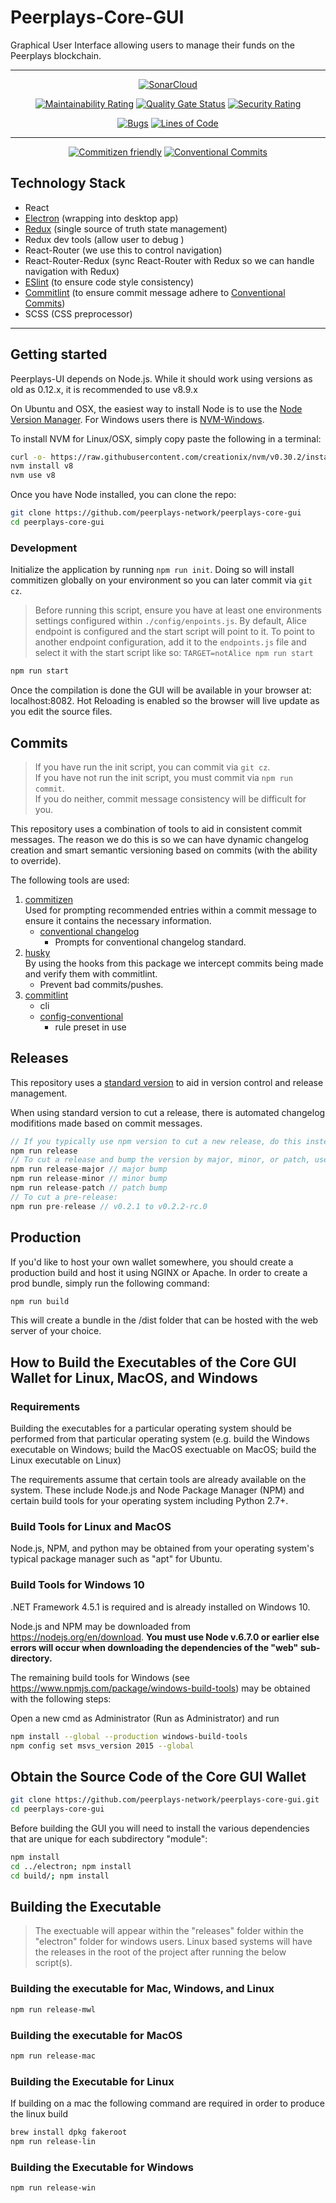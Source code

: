 # Peerplays-Core-GUI

Graphical User Interface allowing users to manage their funds on the Peerplays blockchain.
<hr>

<center>

[![SonarCloud](https://sonarcloud.io/images/project_badges/sonarcloud-white.svg)](https://sonarcloud.io/dashboard?id=peerplays-network_peerplays-core-gui)

[![Maintainability Rating](https://sonarcloud.io/api/project_badges/measure?project=peerplays-network_peerplays-core-gui&metric=sqale_rating)](https://sonarcloud.io/dashboard?id=peerplays-network_peerplays-core-gui) [![Quality Gate Status](https://sonarcloud.io/api/project_badges/measure?project=peerplays-network_peerplays-core-gui&metric=alert_status)](https://sonarcloud.io/dashboard?id=peerplays-network_peerplays-core-gui) [![Security Rating](https://sonarcloud.io/api/project_badges/measure?project=peerplays-network_peerplays-core-gui&metric=security_rating)](https://sonarcloud.io/dashboard?id=peerplays-network_peerplays-core-gui)

[![Bugs](https://sonarcloud.io/api/project_badges/measure?project=peerplays-network_peerplays-core-gui&metric=bugs)](https://sonarcloud.io/dashboard?id=peerplays-network_peerplays-core-gui) [![Lines of Code](https://sonarcloud.io/api/project_badges/measure?project=peerplays-network_peerplays-core-gui&metric=ncloc)](https://sonarcloud.io/dashboard?id=peerplays-network_peerplays-core-gui)

</center>

<hr>

<center>

[![Commitizen friendly](https://img.shields.io/badge/commitizen-friendly-brightgreen.svg)](http://commitizen.github.io/cz-cli/) 
[![Conventional Commits](https://img.shields.io/badge/Conventional%20Commits-1.0.0-yellow.svg)](https://conventionalcommits.org)

</center>

## Technology Stack

- React
- [Electron](https://electronjs.org/) (wrapping into desktop app)
- [Redux](https://redux.js.org/) (single source of truth state management)
- Redux dev tools (allow user to debug )
- React-Router (we use this to control navigation)
- React-Router-Redux (sync React-Router with Redux so we can handle navigation with Redux)
- [ESlint](https://eslint.org/) (to ensure code style consistency)
- [Commitlint](https://www.npmjs.com/package/@commitlint/cli) (to ensure commit message adhere to [Conventional Commits](https://www.conventionalcommits.org))
- SCSS (CSS preprocessor)

<hr>

## Getting started

Peerplays-UI depends on Node.js. While it should work using versions as old as 0.12.x, it is recommended to use v8.9.x

On Ubuntu and OSX, the easiest way to install Node is to use the [Node Version Manager](https://github.com/creationix/nvm).
For Windows users there is [NVM-Windows](https://github.com/coreybutler/nvm-windows).

To install NVM for Linux/OSX, simply copy paste the following in a terminal:

```bash
curl -o- https://raw.githubusercontent.com/creationix/nvm/v0.30.2/install.sh | bash
nvm install v8
nvm use v8
```

Once you have Node installed, you can clone the repo:

```bash
git clone https://github.com/peerplays-network/peerplays-core-gui
cd peerplays-core-gui
```

### Development

Initialize the application by running `npm run init`. Doing so will install commitizen globally on your environment so you can later commit via `git cz`.

> Before running this script, ensure you have at least one environments settings configured within `./config/enpoints.js`. By default, Alice endpoint is configured and the start script will point to it.
> To point to another endpoint configuration, add it to the `endpoints.js` file and select it with the start script like so: `TARGET=notAlice npm run start`

```bash
npm run start
```

Once the compilation is done the GUI will be available in your browser at: localhost:8082. Hot Reloading is enabled so the browser will live update as you edit the source files.

## Commits

> If you have run the init script, you can commit via `git cz`.  
> If you have not run the init script, you must commit via `npm run commit`.  
> If you do neither, commit message consistency will be difficult for you.

This repository uses a combination of tools to aid in consistent commit messages. The reason we do this is so we can have dynamic changelog creation and smart semantic versioning based on commits (with the ability to override).

The following tools are used:

1. [commitizen](https://www.npmjs.com/package/commitizen)  
   Used for prompting recommended entries within a commit message to ensure it contains the necessary information.
   - [conventional changelog](https://www.npmjs.com/package/cz-conventional-changelog)  
     - Prompts for conventional changelog standard.
2. [husky](https://www.npmjs.com/package/husky)  
   By using the hooks from this package we intercept commits being made and verify them with commitlint.
   - Prevent bad commits/pushes.
3. [commitlint](https://www.npmjs.com/package/@commitlint/cli)
   - cli
   - [config-conventional](https://www.npmjs.com/package/@commitlint/config-conventional)
     - rule preset in use

## Releases

This repository uses a [standard version](https://www.npmjs.com/package/standard-version) to aid in version control and release management.

When using standard version to cut a release, there is automated changelog modifitions made based on commit messages.

```csharp
// If you typically use npm version to cut a new release, do this instead:
npm run release
// To cut a release and bump the version by major, minor, or patch, use the following respectively:
npm run release-major // major bump
npm run release-minor // minor bump
npm run release-patch // patch bump
// To cut a pre-release:
npm run pre-release // v0.2.1 to v0.2.2-rc.0
```

## Production

If you'd like to host your own wallet somewhere, you should create a production build and host it using NGINX or Apache. In order to create a prod bundle, simply run the following command:

```bash
npm run build
```

This will create a bundle in the /dist folder that can be hosted with the web server of your choice.

## How to Build the Executables of the Core GUI Wallet for Linux, MacOS, and Windows

### Requirements

Building the executables for a particular operating system should be performed from that particular operating system (e.g. build the Windows executable on Windows; build the MacOS exectuable on MacOS; build the Linux executable on Linux)

The requirements assume that certain tools are already available on the system. These include Node.js and Node Package Manager (NPM) and certain build tools for your operating system including Python 2.7+.

### Build Tools for Linux and MacOS

Node.js, NPM, and python may be obtained from your operating system's typical package manager such as "apt" for Ubuntu.

### Build Tools for Windows 10

.NET Framework 4.5.1 is required and is already installed on Windows 10.

Node.js and NPM may be downloaded from https://nodejs.org/en/download.  **You must use Node v.6.7.0 or earlier else errors will occur when downloading the dependencies of the "web" sub-directory.**

The remaining build tools for Windows (see https://www.npmjs.com/package/windows-build-tools) may be obtained with the following steps:

Open a new cmd as Administrator (Run as Administrator) and run

```bash
npm install --global --production windows-build-tools
npm config set msvs_version 2015 --global
```

## Obtain the Source Code of the Core GUI Wallet

```bash
git clone https://github.com/peerplays-network/peerplays-core-gui.git
cd peerplays-core-gui
```

Before building the GUI you will need to install the various dependencies that are unique for each subdirectory "module":

```bash
npm install
cd ../electron; npm install
cd build/; npm install
```

## Building the Executable

>The exectuable will appear within the "releases" folder within the "electron" folder for windows users. Linux based systems will have the releases in the root of the project after running the below script(s).

### Building the executable for Mac, Windows, and Linux

```bash
npm run release-mwl
```

### Building the executable for MacOS

```bash
npm run release-mac
```

### Building the Executable for Linux

If building on a mac the following command are required in order to produce the linux build

```bash
brew install dpkg fakeroot
npm run release-lin
```

### Building the Executable for Windows

```bash
npm run release-win
```
